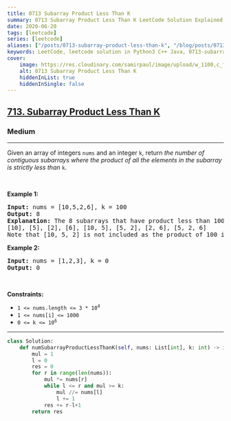 ```yaml
---
title: 0713 Subarray Product Less Than K
summary: 0713 Subarray Product Less Than K LeetCode Solution Explained
date: 2020-06-20
tags: [leetcode]
series: [leetcode]
aliases: ["/posts/0713-subarray-product-less-than-k", "/blog/posts/0713-subarray-product-less-than-k", "/0713-subarray-product-less-than-k"]
keywords: LeetCode, leetcode solution in Python3 C++ Java, 0713-subarray-product-less-than-k solution
cover:
    image: https://res.cloudinary.com/samirpaul/image/upload/w_1100,c_fit,co_rgb:FFFFFF,l_text:Arial_70_bold:0713 Subarray Product Less Than K/problem-solving.webp
    alt: 0713 Subarray Product Less Than K
    hiddenInList: true
    hiddenInSingle: false
---
```



<h2><a href="https://leetcode.com/problems/subarray-product-less-than-k/">713. Subarray Product Less Than K</a></h2><h3>Medium</h3><hr><div><p>Given an array of integers <code>nums</code> and an integer <code>k</code>, return <em>the number of contiguous subarrays where the product of all the elements in the subarray is strictly less than </em><code>k</code>.</p>

<p>&nbsp;</p>
<p><strong class="example">Example 1:</strong></p>

<pre><strong>Input:</strong> nums = [10,5,2,6], k = 100
<strong>Output:</strong> 8
<strong>Explanation:</strong> The 8 subarrays that have product less than 100 are:
[10], [5], [2], [6], [10, 5], [5, 2], [2, 6], [5, 2, 6]
Note that [10, 5, 2] is not included as the product of 100 is not strictly less than k.
</pre>

<p><strong class="example">Example 2:</strong></p>

<pre><strong>Input:</strong> nums = [1,2,3], k = 0
<strong>Output:</strong> 0
</pre>

<p>&nbsp;</p>
<p><strong>Constraints:</strong></p>

<ul>
	<li><code>1 &lt;= nums.length &lt;= 3 * 10<sup>4</sup></code></li>
	<li><code>1 &lt;= nums[i] &lt;= 1000</code></li>
	<li><code>0 &lt;= k &lt;= 10<sup>6</sup></code></li>
</ul>
</div>

---




```python
class Solution:
    def numSubarrayProductLessThanK(self, nums: List[int], k: int) -> int:
        mul = 1
        l = 0
        res = 0
        for r in range(len(nums)):
            mul *= nums[r]
            while l <= r and mul >= k:
                mul //= nums[l]
                l += 1
            res += r-l+1
        return res
```
